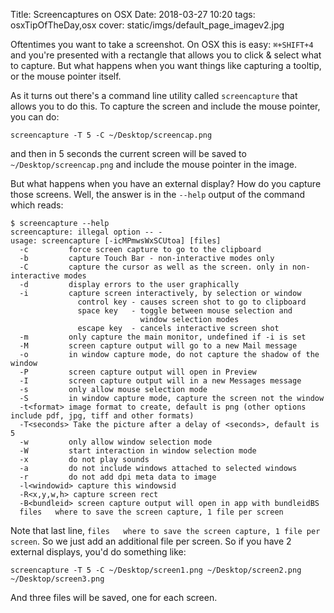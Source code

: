 Title: Screencaptures on OSX
Date: 2018-03-27 10:20
tags: osxTipOfTheDay,osx
cover: static/imgs/default_page_imagev2.jpg

Oftentimes you want to take a screenshot.  On OSX this is easy: `⌘+SHIFT+4` and you're presented with a rectangle that
allows you to click & select what to capture.  But what happens when you want things like capturing a tooltip, or the
mouse pointer itself.

As it turns out there's a command line utility called `screencapture` that allows you to do this.  To capture the screen
and include the mouse pointer, you can do:

```shell
screencapture -T 5 -C ~/Desktop/screencap.png
```

and then in 5 seconds the current screen will be saved to `~/Desktop/screencap.png` and include the mouse pointer in the
image.

But what happens when you have an external display?  How do you capture those screens.  Well, the answer is in the
`--help` output of the command which reads:

```shell
$ screencapture --help
screencapture: illegal option -- -
usage: screencapture [-icMPmwsWxSCUtoa] [files]
  -c         force screen capture to go to the clipboard
  -b         capture Touch Bar - non-interactive modes only
  -C         capture the cursor as well as the screen. only in non-interactive modes
  -d         display errors to the user graphically
  -i         capture screen interactively, by selection or window
               control key - causes screen shot to go to clipboard
               space key   - toggle between mouse selection and
                             window selection modes
               escape key  - cancels interactive screen shot
  -m         only capture the main monitor, undefined if -i is set
  -M         screen capture output will go to a new Mail message
  -o         in window capture mode, do not capture the shadow of the window
  -P         screen capture output will open in Preview
  -I         screen capture output will in a new Messages message
  -s         only allow mouse selection mode
  -S         in window capture mode, capture the screen not the window
  -t<format> image format to create, default is png (other options include pdf, jpg, tiff and other formats)
  -T<seconds> Take the picture after a delay of <seconds>, default is 5
  -w         only allow window selection mode
  -W         start interaction in window selection mode
  -x         do not play sounds
  -a         do not include windows attached to selected windows
  -r         do not add dpi meta data to image
  -l<windowid> capture this windowsid
  -R<x,y,w,h> capture screen rect
  -B<bundleid> screen capture output will open in app with bundleidBS
  files   where to save the screen capture, 1 file per screen
```

Note that last line, `files   where to save the screen capture, 1 file per screen`.  So we just add an additional file
per screen.  So if you have 2 external displays, you'd do something like:

```shell
screencapture -T 5 -C ~/Desktop/screen1.png ~/Desktop/screen2.png ~/Desktop/screen3.png
```

And three files will be saved, one for each screen.
